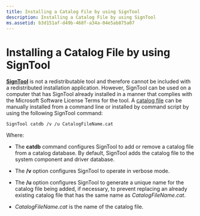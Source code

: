 ```yaml
---
title: Installing a Catalog File by using SignTool
description: Installing a Catalog File by using SignTool
ms.assetid: b3d151af-d49b-468f-a34a-04e5ab875a07
---
```


# Installing a Catalog File by using SignTool


[**SignTool**](https://msdn.microsoft.com/library/windows/hardware/ff551778) is not a redistributable tool and therefore cannot be included with a redistributed installation application. However, SignTool can be used on a computer that has SignTool already installed in a manner that complies with the Microsoft Software License Terms for the tool. A [catalog file](catalog-files.md) can be manually installed from a command line or installed by command script by using the following SignTool command:

```
SignTool catdb /v /u CatalogFileName.cat
```

Where:

-   The **catdb** command configures SignTool to add or remove a catalog file from a catalog database. By default, SignTool adds the catalog file to the system component and driver database.

-   The **/v** option configures SignTool to operate in verbose mode.

-   The **/u** option configures SignTool to generate a unique name for the catalog file being added, if necessary, to prevent replacing an already existing catalog file that has the same name as *CatalogFileName.cat*.

-   *CatalogFileName.cat* is the name of the catalog file.

 

 






